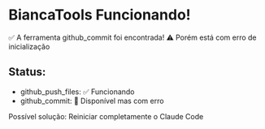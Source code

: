 # BiancaTools Funcionando!

✅ A ferramenta github_commit foi encontrada!
⚠️ Porém está com erro de inicialização

## Status:
- github_push_files: ✅ Funcionando
- github_commit: 🔄 Disponível mas com erro

Possível solução: Reiniciar completamente o Claude Code